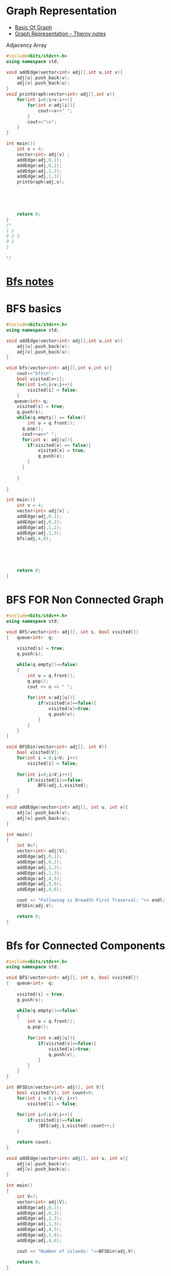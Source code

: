 # Graph Representation
- [Basic Of Graph](https://geuac-my.sharepoint.com/:b:/g/personal/19021621_geu_ac_in/Edv3Uwa4HUFEr0jZCSz6IJ4BSnHGuECcLZXuC5nhnACIJQ?e=a8Q9I6)
- [Graph Representation - Theroy notes](https://geuac-my.sharepoint.com/:b:/g/personal/19021621_geu_ac_in/EUBxdzf1p9BMiw97lw-FtlABHI1z9QwHVV3-zrKqJmtlDQ?e=7sVwnQ)

Adjacency Array 
```cpp
#include<bits/stdc++.h>
using namespace std;

void addEdge(vector<int> adj[],int u,int v){
    adj[u].push_back(v);
    adj[v].push_back(u);
}
void printGraph(vector<int> adj[],int v){
    for(int i=0;i<v;i++){
        for(int x:adj[i]){
            cout<<x<<" ";
        }
        cout<<"\n";
    }
}

int main(){
    int v = 4;
    vector<int> adj[v] ;
    addEdge(adj,0,1);
    addEdge(adj,0,2);
    addEdge(adj,1,2);
    addEdge(adj,1,3);
    printGraph(adj,v);
    



    
    return 0;
}
/* 
1 2 
0 2 3 
0 1 
1 

*/
```

# [Bfs notes](https://geuac-my.sharepoint.com/:b:/g/personal/19021621_geu_ac_in/EXUgdc9nUHxGgo9Ot3pjIx8BLqmHQvYQPcFp3XaUR2VOWQ?e=QSmW49)
# BFS basics 

```cpp
#include<bits/stdc++.h>
using namespace std;

void addEdge(vector<int> adj[],int u,int v){
    adj[u].push_back(v);
    adj[v].push_back(u);
}

void bfs(vector<int> adj[],int v,int s){
    cout<<"bfs\n";
    bool visited[v+1];
    for(int i=0;i<v;i++){
        visited[i] = false;
    }
   queue<int> q;
    visited[s] = true;
    q.push(s);
    while(q.empty() == false){
        int u = q.front();
      q.pop();
      cout<<u<<" ";
      for(int x: adj[u]){
        if(visited[x] == false){
            visited[x] = true;
            q.push(x);
        }   
      }
        
    }
    
}

int main(){
    int v = 4;
    vector<int> adj[v] ;
    addEdge(adj,0,1);
    addEdge(adj,0,2);
    addEdge(adj,1,2);
    addEdge(adj,1,3);
    bfs(adj,4,0);
    



    
    return 0;
}
```

# BFS FOR Non Connected Graph
```cpp
#include<bits/stdc++.h> 
using namespace std; 

void BFS(vector<int> adj[], int s, bool visited[]) 
{ 	queue<int>  q;
	
	visited[s] = true; 
	q.push(s); 

	while(q.empty()==false) 
	{ 
		int u = q.front(); 
		q.pop();
		cout << u << " "; 
		 
		for(int v:adj[u]){
		    if(visited[v]==false){
		        visited[v]=true;
		        q.push(v);
		    }
		} 
	} 
}

void BFSDin(vector<int> adj[], int V){
    bool visited[V]; 
	for(int i = 0;i<V; i++) 
		visited[i] = false;
		
    for(int i=0;i<V;i++){
        if(visited[i]==false)
            BFS(adj,i,visited);
    }
}

void addEdge(vector<int> adj[], int u, int v){
    adj[u].push_back(v);
    adj[v].push_back(u);
}

int main() 
{ 
	int V=7;
	vector<int> adj[V];
	addEdge(adj,0,1); 
	addEdge(adj,0,2); 
	addEdge(adj,2,3); 
	addEdge(adj,1,3); 
	addEdge(adj,4,5);
	addEdge(adj,5,6);
	addEdge(adj,4,6);

	cout << "Following is Breadth First Traversal: "<< endl; 
	BFSDin(adj,V); 

	return 0; 
} 

```
# Bfs for Connected Components
```cpp
#include<bits/stdc++.h> 
using namespace std; 

void BFS(vector<int> adj[], int s, bool visited[]) 
{ 	queue<int>  q;
	
	visited[s] = true; 
	q.push(s); 

	while(q.empty()==false) 
	{ 
		int u = q.front(); 
		q.pop();
		 
		for(int v:adj[u]){
		    if(visited[v]==false){
		        visited[v]=true;
		        q.push(v);
		    }
		} 
	} 
}

int BFSDin(vector<int> adj[], int V){
    bool visited[V]; int count=0;
	for(int i = 0;i<V; i++) 
		visited[i] = false;
		
    for(int i=0;i<V;i++){
        if(visited[i]==false)
            {BFS(adj,i,visited);count++;}
    }

    return count;
}

void addEdge(vector<int> adj[], int u, int v){
    adj[u].push_back(v);
    adj[v].push_back(u);
}

int main() 
{ 
	int V=7;
	vector<int> adj[V];
	addEdge(adj,0,1); 
	addEdge(adj,0,2); 
	addEdge(adj,2,3); 
	addEdge(adj,1,3); 
	addEdge(adj,4,5);
	addEdge(adj,5,6);
	addEdge(adj,4,6);

	cout << "Number of islands: "<<BFSDin(adj,V); 

	return 0; 
} 

```